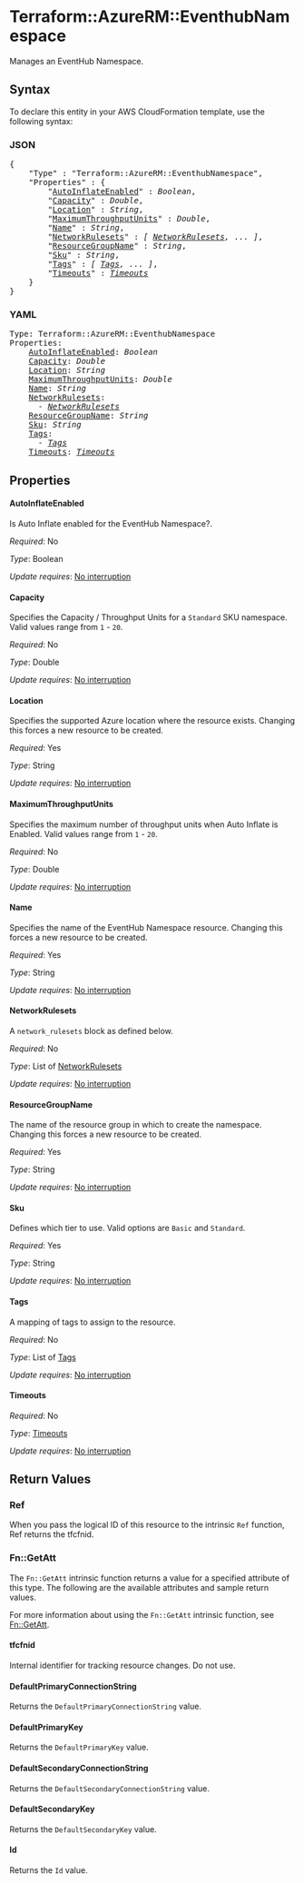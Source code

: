 # Terraform::AzureRM::EventhubNamespace

Manages an EventHub Namespace.

## Syntax

To declare this entity in your AWS CloudFormation template, use the following syntax:

### JSON

<pre>
{
    "Type" : "Terraform::AzureRM::EventhubNamespace",
    "Properties" : {
        "<a href="#autoinflateenabled" title="AutoInflateEnabled">AutoInflateEnabled</a>" : <i>Boolean</i>,
        "<a href="#capacity" title="Capacity">Capacity</a>" : <i>Double</i>,
        "<a href="#location" title="Location">Location</a>" : <i>String</i>,
        "<a href="#maximumthroughputunits" title="MaximumThroughputUnits">MaximumThroughputUnits</a>" : <i>Double</i>,
        "<a href="#name" title="Name">Name</a>" : <i>String</i>,
        "<a href="#networkrulesets" title="NetworkRulesets">NetworkRulesets</a>" : <i>[ <a href="networkrulesets.md">NetworkRulesets</a>, ... ]</i>,
        "<a href="#resourcegroupname" title="ResourceGroupName">ResourceGroupName</a>" : <i>String</i>,
        "<a href="#sku" title="Sku">Sku</a>" : <i>String</i>,
        "<a href="#tags" title="Tags">Tags</a>" : <i>[ <a href="tags.md">Tags</a>, ... ]</i>,
        "<a href="#timeouts" title="Timeouts">Timeouts</a>" : <i><a href="timeouts.md">Timeouts</a></i>
    }
}
</pre>

### YAML

<pre>
Type: Terraform::AzureRM::EventhubNamespace
Properties:
    <a href="#autoinflateenabled" title="AutoInflateEnabled">AutoInflateEnabled</a>: <i>Boolean</i>
    <a href="#capacity" title="Capacity">Capacity</a>: <i>Double</i>
    <a href="#location" title="Location">Location</a>: <i>String</i>
    <a href="#maximumthroughputunits" title="MaximumThroughputUnits">MaximumThroughputUnits</a>: <i>Double</i>
    <a href="#name" title="Name">Name</a>: <i>String</i>
    <a href="#networkrulesets" title="NetworkRulesets">NetworkRulesets</a>: <i>
      - <a href="networkrulesets.md">NetworkRulesets</a></i>
    <a href="#resourcegroupname" title="ResourceGroupName">ResourceGroupName</a>: <i>String</i>
    <a href="#sku" title="Sku">Sku</a>: <i>String</i>
    <a href="#tags" title="Tags">Tags</a>: <i>
      - <a href="tags.md">Tags</a></i>
    <a href="#timeouts" title="Timeouts">Timeouts</a>: <i><a href="timeouts.md">Timeouts</a></i>
</pre>

## Properties

#### AutoInflateEnabled

Is Auto Inflate enabled for the EventHub Namespace?.

_Required_: No

_Type_: Boolean

_Update requires_: [No interruption](https://docs.aws.amazon.com/AWSCloudFormation/latest/UserGuide/using-cfn-updating-stacks-update-behaviors.html#update-no-interrupt)

#### Capacity

Specifies the Capacity / Throughput Units for a `Standard` SKU namespace. Valid values range from `1` - `20`.

_Required_: No

_Type_: Double

_Update requires_: [No interruption](https://docs.aws.amazon.com/AWSCloudFormation/latest/UserGuide/using-cfn-updating-stacks-update-behaviors.html#update-no-interrupt)

#### Location

Specifies the supported Azure location where the resource exists. Changing this forces a new resource to be created.

_Required_: Yes

_Type_: String

_Update requires_: [No interruption](https://docs.aws.amazon.com/AWSCloudFormation/latest/UserGuide/using-cfn-updating-stacks-update-behaviors.html#update-no-interrupt)

#### MaximumThroughputUnits

Specifies the maximum number of throughput units when Auto Inflate is Enabled. Valid values range from `1` - `20`.

_Required_: No

_Type_: Double

_Update requires_: [No interruption](https://docs.aws.amazon.com/AWSCloudFormation/latest/UserGuide/using-cfn-updating-stacks-update-behaviors.html#update-no-interrupt)

#### Name

Specifies the name of the EventHub Namespace resource. Changing this forces a new resource to be created.

_Required_: Yes

_Type_: String

_Update requires_: [No interruption](https://docs.aws.amazon.com/AWSCloudFormation/latest/UserGuide/using-cfn-updating-stacks-update-behaviors.html#update-no-interrupt)

#### NetworkRulesets

A `network_rulesets` block as defined below.

_Required_: No

_Type_: List of <a href="networkrulesets.md">NetworkRulesets</a>

_Update requires_: [No interruption](https://docs.aws.amazon.com/AWSCloudFormation/latest/UserGuide/using-cfn-updating-stacks-update-behaviors.html#update-no-interrupt)

#### ResourceGroupName

The name of the resource group in which to create the namespace. Changing this forces a new resource to be created.

_Required_: Yes

_Type_: String

_Update requires_: [No interruption](https://docs.aws.amazon.com/AWSCloudFormation/latest/UserGuide/using-cfn-updating-stacks-update-behaviors.html#update-no-interrupt)

#### Sku

Defines which tier to use. Valid options are `Basic` and `Standard`.

_Required_: Yes

_Type_: String

_Update requires_: [No interruption](https://docs.aws.amazon.com/AWSCloudFormation/latest/UserGuide/using-cfn-updating-stacks-update-behaviors.html#update-no-interrupt)

#### Tags

A mapping of tags to assign to the resource.

_Required_: No

_Type_: List of <a href="tags.md">Tags</a>

_Update requires_: [No interruption](https://docs.aws.amazon.com/AWSCloudFormation/latest/UserGuide/using-cfn-updating-stacks-update-behaviors.html#update-no-interrupt)

#### Timeouts

_Required_: No

_Type_: <a href="timeouts.md">Timeouts</a>

_Update requires_: [No interruption](https://docs.aws.amazon.com/AWSCloudFormation/latest/UserGuide/using-cfn-updating-stacks-update-behaviors.html#update-no-interrupt)

## Return Values

### Ref

When you pass the logical ID of this resource to the intrinsic `Ref` function, Ref returns the tfcfnid.

### Fn::GetAtt

The `Fn::GetAtt` intrinsic function returns a value for a specified attribute of this type. The following are the available attributes and sample return values.

For more information about using the `Fn::GetAtt` intrinsic function, see [Fn::GetAtt](https://docs.aws.amazon.com/AWSCloudFormation/latest/UserGuide/intrinsic-function-reference-getatt.html).

#### tfcfnid

Internal identifier for tracking resource changes. Do not use.

#### DefaultPrimaryConnectionString

Returns the <code>DefaultPrimaryConnectionString</code> value.

#### DefaultPrimaryKey

Returns the <code>DefaultPrimaryKey</code> value.

#### DefaultSecondaryConnectionString

Returns the <code>DefaultSecondaryConnectionString</code> value.

#### DefaultSecondaryKey

Returns the <code>DefaultSecondaryKey</code> value.

#### Id

Returns the <code>Id</code> value.

